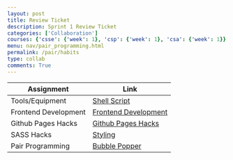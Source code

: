 ```yaml
---
layout: post
title: Review Ticket
description: Sprint 1 Review Ticket
categories: ['Collaboration']
courses: {'csse': {'week': 1}, 'csp': {'week': 1}, 'csa': {'week': 1}}
menu: nav/pair_programming.html
permalink: /pair/habits
type: collab
comments: True
---
```



| Assignment            | Link                   |
|-----------------------|------------------------|
| Tools/Equipment       | [Shell Script](https://avanthikadaita.github.io/avanthika_2025/devops/tools/verify)       |
| Frontend Development   | [Frontend Development](https://avanthikadaita.github.io/avanthika_2025/devops/hacks) |
| Github Pages Hacks     | [Github Pages Hacks](https://avanthikadaita.github.io/avanthika_2025/about/) |
| SASS Hacks            | [Styling](https://avanthikadaita.github.io/avanthika_2025/)           |
| Pair Programming      | [Bubble Popper](https://avanthikadaita.github.io/avanthika_2025/BubblePopper.html)    |
